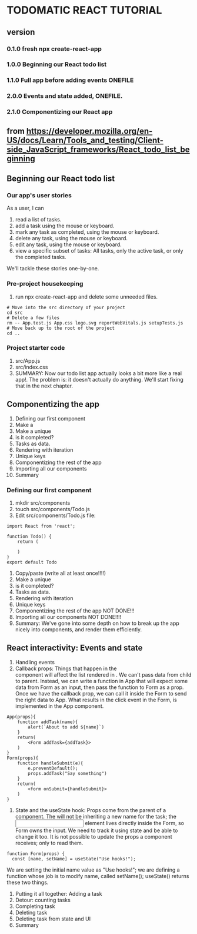 # TODOMATIC REACT TUTORIAL

## version
### 0.1.0 fresh npx create-react-app
### 1.0.0 Beginning our React todo list
### 1.1.0 Full app before adding events ONEFILE
### 2.0.0 Events and state added, ONEFILE.
### 2.1.0 Componentizing our React app

## from https://developer.mozilla.org/en-US/docs/Learn/Tools_and_testing/Client-side_JavaScript_frameworks/React_todo_list_beginning

## Beginning our React todo list

### Our app's user stories
As a user, I can

1. read a list of tasks.
1. add a task using the mouse or keyboard.
1. mark any task as completed, using the mouse or keyboard.
1. delete any task, using the mouse or keyboard.
1. edit any task, using the mouse or keyboard.
1. view a specific subset of tasks: All tasks, only the active task, or only the completed tasks.

We'll tackle these stories one-by-one.

### Pre-project housekeeping 

1. run npx create-react-app and delete some unneeded files. 
```
# Move into the src directory of your project
cd src
# Delete a few files
rm -- App.test.js App.css logo.svg reportWebVitals.js setupTests.js
# Move back up to the root of the project
cd ..
```
### Project starter code
1. src/App.js
1. src/index.css
1. SUMMARY: Now our todo list app actually looks a bit more like a real app!. The problem is: it doesn't actually do anything. We'll start fixing that in the next chapter.

## Componentizing the app
1. Defining our first component
1. Make a <Todo/>
1. Make a unique <Todo />
1. is it completed?
1. Tasks as data.
1. Rendering with iteration
1. Unique keys
1. Componentizing the rest of the app
1. Importing all our components
1. Summary

### Defining our first component
1. mkdir src/components
1. touch src/components/Todo.js
1. Edit src/components/Todo.js file: 
```
import React from 'react';

function Todo() {
    return (

    )
}
export default Todo
```
1. Copy/paste (write all at least once!!!!)
1. Make a unique <Todo name="One" />
1. is it completed? <Todo name="One" completed={true}/>
1. Tasks as data.
1. Rendering with iteration
1. Unique keys <Todo name="One" completed={true} id={todo-0}/>
1. Componentizing the rest of the app NOT DONE!!!
1. Importing all our components NOT DONE!!!!
1. Summary: We've gone into some depth on how to break up the app nicely into components, and render them efficiently. 

## React interactivity: Events and state

1. Handling events
1. Callback props: Things that happen in the <Form/> component will affect the list rendered in <App />. We can't pass data from child to parent. Instead, we can write a function in App that will expect some data from Form as an input, then pass the function to Form as a prop. Once we have the callback prop, we can call it inside the Form to send the right data to App. What results in the click event in the Form, is implemented in the App component. 
```
App(props){
    function addTask(name){
        alert(`About to add ${name}`)
    }
    return(
        <Form addTask={addTask}>
    )
}
Form(props){
    function handleSubmit(e){
        e.preventDefault();
        props.addTask("Say something")
    }
    return(
        <form onSubmit={handleSubmit}>
    )
}
```
1. State and the useState hook: Props come from the parent of a component. The <Form/> will not be inheriting a new name for the task; the <input > element lives directly inside the Form, so Form owns the input. We need to track it using state and be able to change it too. It is not possible to update the props a component receives; only to read them. 
```
function Form(props) {
  const [name, setName] = useState("Use hooks!");  
```
We are setting the initial name value as "Use hooks!"; we are defining a function whose job is to modify name, called setName(); useState() returns these two things.
1. Putting it all together: Adding a task
1. Detour: counting tasks
1. Completing task
1. Deleting task
1. Deleting task from state and UI
1. Summary
